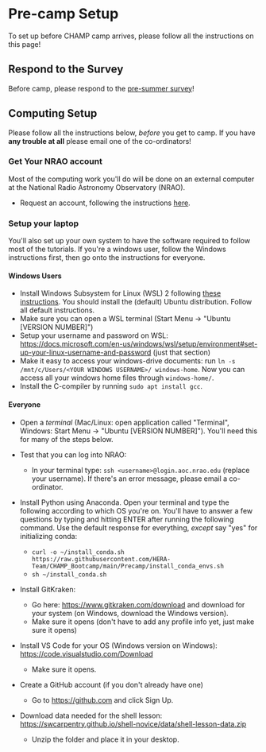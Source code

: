 # Pre-camp Setup

To set up before CHAMP camp arrives, please follow all the instructions on this page!

## Respond to the Survey

Before camp, please respond to the [pre-summer survey](https://forms.gle/oRHwgrfLXKWGufjSA)!


## Computing Setup

Please follow all the instructions below, *before* you get to camp. 
If you have **any trouble at all** please email one of the co-ordinators! 

### Get Your NRAO account
Most of the computing work you'll do will be done on an external computer at the National Radio Astronomy Observatory (NRAO). 

* Request an account, following the instructions [here](https://docs.google.com/document/d/1tgLMCI7nQDjuXnoZWTcUSUT5vXq2XcJKiHoyboGHMBo/edit?usp=sharing).


### Setup your laptop
You'll also set up your own system to have the software required to follow most of the tutorials. If you're a windows user, follow the Windows instructions first, then go onto the instructions for everyone.

#### Windows Users

* Install Windows Subsystem for Linux (WSL) 2 following [these instructions](https://docs.microsoft.com/en-us/windows/wsl/install). You should install the (default) Ubuntu distribution. Follow all default instructions.
* Make sure you can open a WSL terminal (Start Menu -> "Ubuntu [VERSION NUMBER]")
* Setup your username and password on WSL: https://docs.microsoft.com/en-us/windows/wsl/setup/environment#set-up-your-linux-username-and-password (just that section)
* Make it easy to access your windows-drive documents: run `ln -s /mnt/c/Users/<YOUR WINDOWS USERNAME>/ windows-home`. Now you can access all your windows home files through `windows-home/`.
* Install the C-compiler by running `sudo apt install gcc`.

#### Everyone
* Open a *terminal* (Mac/Linux: open application called "Terminal", Windows: Start Menu -> "Ubuntu [VERSION NUMBER]"). You'll need this for many of the steps below.

* Test that you can log into NRAO: 
  * In your terminal type: `ssh <username>@login.aoc.nrao.edu` (replace your username). If there's an error message, please email a co-ordinator.
 
* Install Python using Anaconda. Open your terminal and type the following according to which OS you're on. You'll have to answer a few questions by typing and hitting ENTER after running the following command. Use the default response for everything, *except* say "yes" for initializing conda:
  * `curl -o ~/install_conda.sh https://raw.githubusercontent.com/HERA-Team/CHAMP_Bootcamp/main/Precamp/install_conda_envs.sh`
  * `sh ~/install_conda.sh`
  
* Install GitKraken:
  * Go here: https://www.gitkraken.com/download and download for your system (on Windows, download the Windows version).
  * Make sure it opens (don't have to add any profile info yet, just make sure it opens)

* Install VS Code for your OS (Windows version on Windows): https://code.visualstudio.com/Download 
  * Make sure it opens.

* Create a GitHub account (if you don't already have one)
  * Go to https://github.com and click Sign Up.

* Download data needed for the shell lesson: https://swcarpentry.github.io/shell-novice/data/shell-lesson-data.zip
  * Unzip the folder and place it in your desktop.
